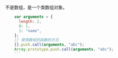 不是数组，是一个类数组对象。

````js
    var arguments = {
      length: 2,
      0: 1,
      1: "name",
    };
    // 使用数组的函数的方式
    [].push.call(arguments, "abc");
    Array.prototype.push.call(arguments, "abc");
    ```
````

